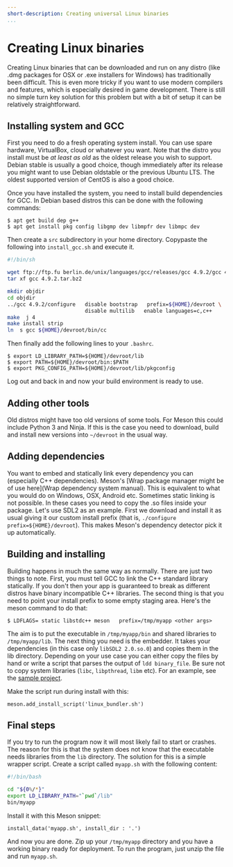 ```yaml
---
short-description: Creating universal Linux binaries
...
```


# Creating Linux binaries

Creating Linux binaries that can be downloaded and run on any distro (like .dmg packages for OSX or .exe installers for Windows) has traditionally been difficult. This is even more tricky if you want to use modern compilers and features, which is especially desired in game development. There is still no simple turn key solution for this problem but with a bit of setup it can be relatively straightforward.

## Installing system and GCC

First you need to do a fresh operating system install. You can use spare hardware, VirtualBox, cloud or whatever you want. Note that the distro you install must be *at least as old* as the oldest release you wish to support. Debian stable is usually a good choice, though immediately after its release you might want to use Debian oldstable or the previous Ubuntu LTS. The oldest supported version of CentOS is also a good choice.

Once you have installed the system, you need to install build dependencies for GCC. In Debian based distros this can be done with the following commands:

```console
$ apt get build dep g++
$ apt get install pkg config libgmp dev libmpfr dev libmpc dev
```

Then create a `src` subdirectory in your home directory. Copypaste the following into `install_gcc.sh` and execute it.

```bash
#!/bin/sh

wget ftp://ftp.fu berlin.de/unix/languages/gcc/releases/gcc 4.9.2/gcc 4.9.2.tar.bz2
tar xf gcc 4.9.2.tar.bz2

mkdir objdir
cd objdir
../gcc 4.9.2/configure   disable bootstrap   prefix=${HOME}/devroot \
                         disable multilib   enable languages=c,c++
make  j 4
make install strip
ln  s gcc ${HOME}/devroot/bin/cc
```

Then finally add the following lines to your `.bashrc`.

```console
$ export LD_LIBRARY_PATH=${HOME}/devroot/lib
$ export PATH=${HOME}/devroot/bin:$PATH
$ export PKG_CONFIG_PATH=${HOME}/devroot/lib/pkgconfig
```

Log out and back in and now your build environment is ready to use.

## Adding other tools

Old distros might have too old versions of some tools. For Meson this could include Python 3 and Ninja. If this is the case you need to download, build and install new versions into `~/devroot` in the usual way.

## Adding dependencies

You want to embed and statically link every dependency you can (especially C++ dependencies). Meson's [Wrap package manager might be of use here](Wrap dependency system manual). This is equivalent to what you would do on Windows, OSX, Android etc. Sometimes static linking is not possible. In these cases you need to copy the .so files inside your package. Let's use SDL2 as an example. First we download and install it as usual giving it our custom install prefix (that is, `./configure   prefix=${HOME}/devroot`). This makes Meson's dependency detector pick it up automatically.

## Building and installing

Building happens in much the same way as normally. There are just two things to note. First, you must tell GCC to link the C++ standard library statically. If you don't then your app is guaranteed to break as different distros have binary incompatible C++ libraries. The second thing is that you need to point your install prefix to some empty staging area. Here's the meson command to do that:

```console
$ LDFLAGS= static libstdc++ meson   prefix=/tmp/myapp <other args>
```

The aim is to put the executable in `/tmp/myapp/bin` and shared libraries to `/tmp/myapp/lib`. The next thing you need is the embedder. It takes your dependencies (in this case only `libSDL2 2.0.so.0`) and copies them in the lib directory. Depending on your use case you can either copy the files by hand or write a script that parses the output of `ldd binary_file`. Be sure not to copy system libraries (`libc`, `libpthread`, `libm` etc). For an example, see the [sample project](https://github.com/jpakkane/meson/tree/master/manual%20tests/4%20standalone%20binaries).

Make the script run during install with this:

```meson
meson.add_install_script('linux_bundler.sh')
```

## Final steps

If you try to run the program now it will most likely fail to start or crashes. The reason for this is that the system does not know that the executable needs libraries from the `lib` directory. The solution for this is a simple wrapper script. Create a script called `myapp.sh` with the following content:

```bash
#!/bin/bash

cd "${0%/*}"
export LD_LIBRARY_PATH="`pwd`/lib"
bin/myapp
```

Install it with this Meson snippet:

```meson
install_data('myapp.sh', install_dir : '.')
```

And now you are done. Zip up your `/tmp/myapp` directory and you have a working binary ready for deployment. To run the program, just unzip the file and run `myapp.sh`.
